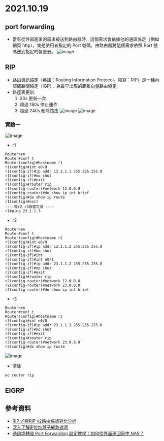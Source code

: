 # 2021.10.19 
## port forwarding
* 當有從外部進來的需求被送到路由器時，這個需求會依據他的通訊協定（例如網頁 http），或是使用者指定的 Port 號碼，由路由器將這個需求依照 Port 號碼送到指定的裝置去。
![image](https://user-images.githubusercontent.com/62127656/137851100-e199c9ff-4d57-4c73-a706-6f95c8eb8cd7.png)
## RIP
* 路由資訊協定（英語：Routing Information Protocol，縮寫：RIP）是一種內部網路關協定（IGP），為最早出現的距離向量路由協定。
* 路徑表更新:
  1. 30s 更新一次
  2. 超過 180s 停止運作
  3. 超過 240s 刪除路由
![image](https://user-images.githubusercontent.com/62127656/137854586-590eb5fa-f92b-4ebb-aaa0-0ab4e63bbcd9.png)
![image](https://user-images.githubusercontent.com/62127656/137855277-53f7a3ac-5d6c-44c6-bc45-454f400ceb6f.png)
### 實驗一

![image](https://user-images.githubusercontent.com/62127656/137869237-19baa89c-f660-4179-8bee-3b7b952707d7.png)


* r1
```
Router>en
Router#conf t
Router(config)#hostname r1
r1(config)#int e0/0
r1(config-if)#ip addr 12.1.1.1 255.255.255.0
r1(config-if)#no shut
r1(config-if)#exit
r1(config)#router rip
r1(config-router)#network 12.0.0.0
r1(config-router)#do show ip int brief
r1(config)#do show ip route
r1(config)#exit
----等r2 r3設置完成 ----
r1#ping 23.1.1.3

```
* r2
```
Router>en
Router#conf t
Router(config)#hostname r2
r2(config)#int e0/0
r2(config-if)#ip addr 12.1.1.2 255.255.255.0
r2(config-if)#no shut
r2(config-if)#int
r2(config-if)#int e0/1
r2(config-if)#ip addr 23.1.1.2 255.255.255.0
r2(config-if)#no shut
r2(config-if)#exit
r2(config)#router rip
r2(config-router)#network 12.0.0.0
r2(config-router)#network 23.0.0.0
r2(config-router)#do show ip int brief
```
* r3
```
Router>en
Router#conf t
Router(config)#hostname r3
r3(config)#int e0/0
r3(config-if)#ip addr 23.1.1.3 255.255.255.0
r3(config-if)#no shut
r3(config-if)#exit
r3(config)#router rip
r3(config-router)#network 23.0.0.0
r3(config)#do show ip route
```

![image](https://user-images.githubusercontent.com/62127656/137866211-9ee1ff2b-f9aa-4555-b7bd-6cfccc07523c.png)

* 清除
```
no router rip 
```
## EIGRP
## 參考資料
* [RIP v1與RIP v2路由協議對比分析](https://blog.xuite.net/lichangying/wretch/176501055-RIP+v1%E8%88%87RIP+v2%E8%B7%AF%E7%94%B1%E5%8D%94%E8%AD%B0%E5%B0%8D%E6%AF%94%E5%88%86%E6%9E%90)
* [深入了解IP位址與子網路遮罩](https://www.netadmin.com.tw/netadmin/zh-tw/technology/D5162EE38674405EADB022E0802A05B2)
* [通訊埠轉發 Port Forwarding 設定教學：如何從外面連回家中 NAS？](https://ningselect.com/30752/58/)
